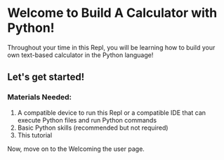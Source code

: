 # Welcome to Build A Calculator with Python!

Throughout your time in this Repl, you will be learning how to build your own text-based calculator in the Python language!

## Let's get started!

### Materials Needed:
1. A compatible device to run this Repl or a compatible IDE that can execute Python files and run Python commands
2. Basic Python skills (recommended but not required)
3. This tutorial

Now, move on to the Welcoming the user page.